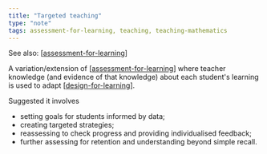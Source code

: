 ```yaml
---
title: "Targeted teaching"
type: "note"
tags: assessment-for-learning, teaching, teaching-mathematics
---
```


See also: [[assessment-for-learning]]

A variation/extension of [[assessment-for-learning]] where teacher knowledge (and evidence of that knowledge) about each student's learning is used to adapt [[design-for-learning]].

Suggested it involves

- setting goals for students informed by data;
- creating targeted strategies;
- reassessing to check progress and providing individualised feedback;
- further assessing for retention and understanding beyond simple recall.

[//begin]: # "Autogenerated link references for markdown compatibility"
[assessment-for-learning]: assessment-for-learning "Assessment for learning"
[design-for-learning]: ..%2F..%2FDesign%2Fdesign-for-learning "Design for learning"
[//end]: # "Autogenerated link references"